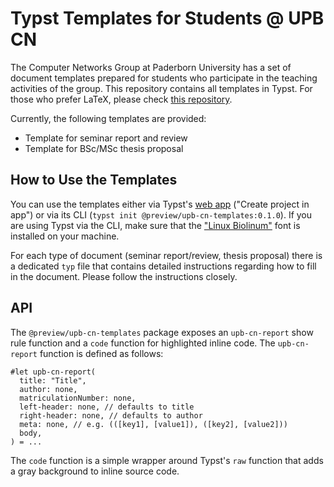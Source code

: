 # Typst Templates for Students @ UPB CN

The Computer Networks Group at Paderborn University has a set of document templates prepared for students who participate in the teaching activities of the group.
This repository contains all templates in Typst.
For those who prefer LaTeX, please check [this repository](https://github.com/upb-cn/student-templates-latex).

Currently, the following templates are provided:

- Template for seminar report and review
- Template for BSc/MSc thesis proposal

## How to Use the Templates

You can use the templates either via Typst's [web app](https://typst.app/universe/package/upb-cn-templates) ("Create project in app") or via its CLI (`typst init @preview/upb-cn-templates:0.1.0`).
If you are using Typst via the CLI, make sure that the ["Linux Biolinum"](https://www.dafont.com/linux-biolinum.font) font is installed on your machine.

For each type of document (seminar report/review, thesis proposal) there is a dedicated `typ` file that contains detailed instructions regarding how to fill in the document.
Please follow the instructions closely.

## API

The `@preview/upb-cn-templates` package exposes an `upb-cn-report` show rule function and a `code` function for highlighted inline code.
The `upb-cn-report` function is defined as follows:

```typst
#let upb-cn-report(
  title: "Title",
  author: none,
  matriculationNumber: none,
  left-header: none, // defaults to title
  right-header: none, // defaults to author
  meta: none, // e.g. (([key1], [value1]), ([key2], [value2]))
  body,
) = ...
```

The `code` function is a simple wrapper around Typst's `raw` function that adds a gray background to inline source code.
